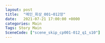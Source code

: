 ```yaml
---
layout: post
title:  "메인_회상_001~012장"
date:   2021-07-21 17:00:00 +0000
categories: Main
Tags: Story Main
SceneCode: ["scene_skip_cp001-012_q1_s10"]
---
```

